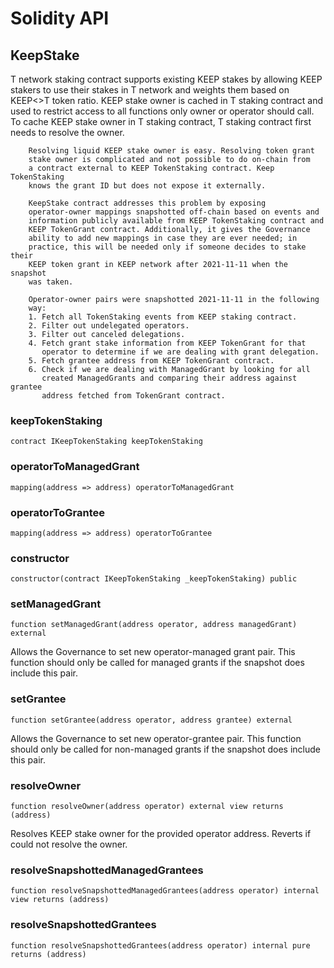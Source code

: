 # Solidity API

## KeepStake

T network staking contract supports existing KEEP stakes by allowing
        KEEP stakers to use their stakes in T network and weights them based
        on KEEP<>T token ratio. KEEP stake owner is cached in T staking
        contract and used to restrict access to all functions only owner or
        operator should call. To cache KEEP stake owner in T staking
        contract, T staking contract first needs to resolve the owner.

        Resolving liquid KEEP stake owner is easy. Resolving token grant
        stake owner is complicated and not possible to do on-chain from
        a contract external to KEEP TokenStaking contract. Keep TokenStaking
        knows the grant ID but does not expose it externally.

        KeepStake contract addresses this problem by exposing
        operator-owner mappings snapshotted off-chain based on events and
        information publicly available from KEEP TokenStaking contract and
        KEEP TokenGrant contract. Additionally, it gives the Governance
        ability to add new mappings in case they are ever needed; in
        practice, this will be needed only if someone decides to stake their
        KEEP token grant in KEEP network after 2021-11-11 when the snapshot
        was taken.

        Operator-owner pairs were snapshotted 2021-11-11 in the following
        way:
        1. Fetch all TokenStaking events from KEEP staking contract.
        2. Filter out undelegated operators.
        3. Filter out canceled delegations.
        4. Fetch grant stake information from KEEP TokenGrant for that
           operator to determine if we are dealing with grant delegation.
        5. Fetch grantee address from KEEP TokenGrant contract.
        6. Check if we are dealing with ManagedGrant by looking for all
           created ManagedGrants and comparing their address against grantee
           address fetched from TokenGrant contract.

### keepTokenStaking

```solidity
contract IKeepTokenStaking keepTokenStaking
```

### operatorToManagedGrant

```solidity
mapping(address => address) operatorToManagedGrant
```

### operatorToGrantee

```solidity
mapping(address => address) operatorToGrantee
```

### constructor

```solidity
constructor(contract IKeepTokenStaking _keepTokenStaking) public
```

### setManagedGrant

```solidity
function setManagedGrant(address operator, address managedGrant) external
```

Allows the Governance to set new operator-managed grant pair.
        This function should only be called for managed grants if
        the snapshot does include this pair.

### setGrantee

```solidity
function setGrantee(address operator, address grantee) external
```

Allows the Governance to set new operator-grantee pair.
        This function should only be called for non-managed grants if
        the snapshot does include this pair.

### resolveOwner

```solidity
function resolveOwner(address operator) external view returns (address)
```

Resolves KEEP stake owner for the provided operator address.
        Reverts if could not resolve the owner.

### resolveSnapshottedManagedGrantees

```solidity
function resolveSnapshottedManagedGrantees(address operator) internal view returns (address)
```

### resolveSnapshottedGrantees

```solidity
function resolveSnapshottedGrantees(address operator) internal pure returns (address)
```

